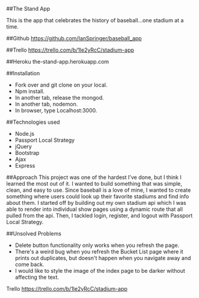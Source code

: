 ##The Stand App

This is the app that celebrates the history of baseball...one stadium 
at a time.

##Github
https://github.com/IanSpringer/baseball_app

##Trello
https://trello.com/b/1le2yRcC/stadium-app

##Heroku
the-stand-app.herokuapp.com

##Installation
* Fork over and git clone on your local.
* Npm install.
* In another tab, release the mongod.
* In another tab, nodemon.
* In browser, type Localhost:3000.



##Technologies used
* Node.js
* Passport Local Strategy
* jQuery
* Bootstrap
* Ajax
* Express

##Approach
This project was one of the hardest I've done, but I think I learned the most out of it. I wanted to build something that was simple, clean, and easy to use. Since baseball is a love of mine, I wanted to create something where users could look up their favorite stadiums and find info about them. I started off by building out my own stadium api which I was able to render into individual show pages using a dynamic route that all pulled from the api. Then, I tackled login, register, and logout with Passport Local Strategy. 

##Unsolved Problems
* Delete button functionality only works when you refresh the page.
* There's a weird bug when you refresh the Bucket List page where it prints out duplicates, but doesn't happen when you navigate away and come back.
* I would like to style the image of the index page to be darker without affecting the text. 




Trello
https://trello.com/b/1le2yRcC/stadium-app 
